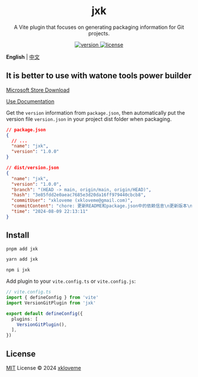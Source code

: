<h1 align="center">jxk</h1>

<p align="center">
A Vite plugin that focuses on generating packaging information for Git projects.
</p>

<p align="center">
  <a href="https://www.npmjs.com/package/jxk">
    <img src="https://img.shields.io/npm/v/jxk?color=orange&label=" alt="version" />
  </a>
  <a href="https://github.com/qmhc/jxk/blob/main/LICENSE">
    <img src="https://img.shields.io/npm/l/jxk" alt="license" />
  </a>
</p>


**English** | [中文](./README.zh-CN.md)

## It is better to use with watone tools power builder

[Microsoft Store Download](https://microsoftedge.microsoft.com/addons/detail/%E5%8D%8E%E9%80%9A%E4%BA%91%E5%BC%80%E5%8F%91%E5%B7%A5%E5%85%B7/afmbapanbkfkkpknjdepbafobedckoeg?hl=zh-CN)

[Use Documentation](https://wt-front-end.github.io/wt-docs/wt-edge.html)

Get the `version` information from `package.json`, then automatically put the version file `version.json` in your project dist folder when packaging.

```json
// package.json
{
  // ...
  "name": "jxk",
  "version": "1.0.0"
}
```
```json
// dist/version.json
{
  "name": "jxk",
  "version": "1.0.0",
  "branch": "(HEAD -> main, origin/main, origin/HEAD)",
  "hash": "3e85fdd2e0aeac7685e3d20da16ff979440cbcb8",
  "commitUser": "xkloveme (xkloveme@gmail.com)",
  "commitContent": "chore: 更新README和package.json中的依赖信息\n更新版本\nchore: release v1.0.4",
  "time": "2024-08-09 22:13:11"
}
```

## Install
```bash
pnpm add jxk
```
```bash
yarn add jxk
```

```bash
npm i jxk
```

Add plugin to your `vite.config.ts` or `vite.config.js`:

```ts
// vite.config.ts
import { defineConfig } from 'vite'
import VersionGitPlugin from 'jxk'

export default defineConfig({
  plugins: [
    VersionGitPlugin(),
  ],
})

```

## License

[MIT](./LICENSE) License © 2024 [xkloveme](https://github.com/xkloveme)
